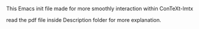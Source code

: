 This Emacs init file made for more smoothly interaction within ConTeXt-lmtx

read the pdf file inside Description folder for more explanation.
